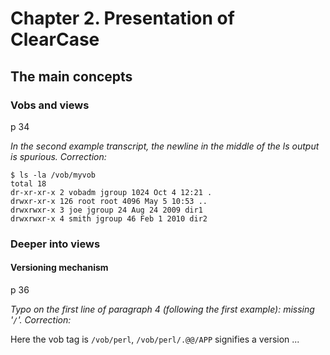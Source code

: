 # Chapter 2. Presentation of ClearCase

## The main concepts

### Vobs and views

p 34

*In the second example transcript, the newline in the middle of the ls output is spurious. Correction:*

    $ ls -la /vob/myvob
    total 18
    dr-xr-xr-x 2 vobadm jgroup 1024 Oct 4 12:21 .
    drwxr-xr-x 126 root root 4096 May 5 10:53 ..
    drwxrwxr-x 3 joe jgroup 24 Aug 24 2009 dir1
    drwxrwxr-x 4 smith jgroup 46 Feb 1 2010 dir2

### Deeper into views

#### Versioning mechanism

p 36

*Typo on the first line of paragraph 4 (following the first example): missing '`/`'. Correction:*

Here the vob tag is `/vob/perl`, `/vob/perl/.@@/APP` signifies a version ...